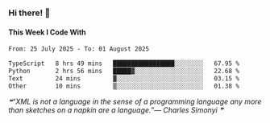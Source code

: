 ### Hi there! 👋

#### This Week I Code With
<!--START_SECTION:waka-->

```txt
From: 25 July 2025 - To: 01 August 2025

TypeScript   8 hrs 49 mins   █████████████████░░░░░░░░   67.95 %
Python       2 hrs 56 mins   █████▓░░░░░░░░░░░░░░░░░░░   22.68 %
Text         24 mins         ▓░░░░░░░░░░░░░░░░░░░░░░░░   03.15 %
Other        10 mins         ▒░░░░░░░░░░░░░░░░░░░░░░░░   01.38 %
```

<!--END_SECTION:waka-->

<!--STARTS_HERE_QUOTE_README-->
<i>❝“XML is not a language in the sense of a programming language any more than sketches on a napkin are a language.”— Charles Simonyi   ❞</i>
<!--ENDS_HERE_QUOTE_README-->
